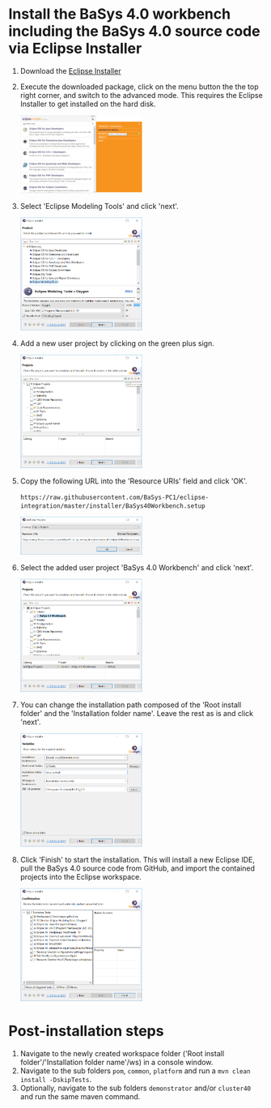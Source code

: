 # Install the BaSys 4.0 workbench including the BaSys 4.0 source code via Eclipse Installer

 1. Download the [Eclipse Installer](https://wiki.eclipse.org/Eclipse_Installer)
 2. Execute the downloaded package, click on the menu button the the top right corner, and switch to the advanced mode. This requires the Eclipse Installer to get installed on the hard disk.
    
    <img src='/readme/installer/eclipse-installer-1.png?raw=true' width='50%' height='50%'>
 
 3. Select 'Eclipse Modeling Tools' and click 'next'.

    <img src='/readme/installer/eclipse-installer-2.png?raw=true' width='50%' height='50%'>
 
 4. Add a new user project by clicking on the green plus sign. 

    <img src='/readme/installer/eclipse-installer-3.png?raw=true' width='50%' height='50%'>
 
 5. Copy the following URL into the 'Resource URIs' field and click 'OK'.

    `https://raw.githubusercontent.com/BaSys-PC1/eclipse-integration/master/installer/BaSys40Workbench.setup`
    
    <img src='/readme/installer/eclipse-installer-4.png?raw=true' width='50%' height='50%'>
 
 6. Select the added user project 'BaSys 4.0 Workbench' and click 'next'.

    <img src='/readme/installer/eclipse-installer-5.png?raw=true' width='50%' height='50%'>
 
 7. You can change the installation path composed of the 'Root install folder' and the 'Installation folder name'. Leave the rest as is and click 'next'.

    <img src='/readme/installer/eclipse-installer-6.png?raw=true' width='50%' height='50%'>
 
 8. Click 'Finish' to start the installation. This will install a new Eclipse IDE, pull the BaSys 4.0 source code from GitHub, and import the contained projects into the Eclipse workspace.

    <img src='/readme/installer/eclipse-installer-7.png?raw=true' width='50%' height='50%'>
    
# Post-installation steps

 1. Navigate to the newly created workspace folder ('Root install folder'/'Installation folder name'/ws) in a console window.
 2. Navigate to the sub folders `pom`, `common`, `platform` and run a `mvn clean install -DskipTests`.
 3. Optionally, navigate to the sub folders `demonstrator` and/or `cluster40` and run the same maven command.